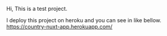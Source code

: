 Hi,
This is a test project.

I deploy this project on heroku and you can see in like bellow.
https://country-nuxt-app.herokuapp.com/
